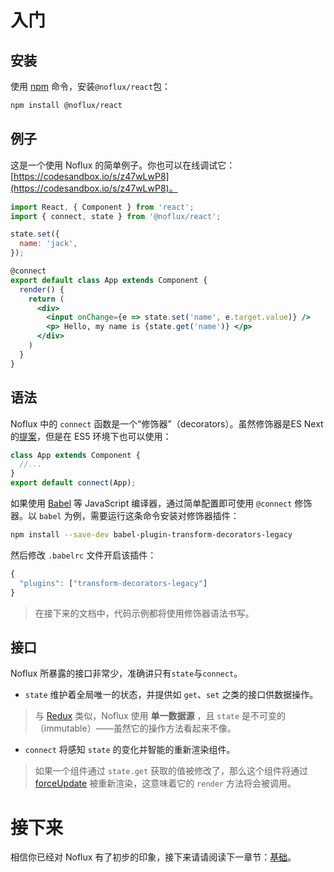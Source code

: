 # 入门

## 安装

使用 [npm](https://www.npmjs.com/) 命令，安装`@noflux/react`包：

```bash
npm install @noflux/react
```


## 例子

这是一个使用 Noflux 的简单例子。你也可以在线调试它：[https://codesandbox.io/s/z47wLwP8](https://codesandbox.io/s/z47wLwP8)。

```jsx
import React, { Component } from 'react';
import { connect, state } from '@noflux/react';

state.set({
  name: 'jack',
});

@connect
export default class App extends Component {
  render() {
    return (
      <div>
        <input onChange={e => state.set('name', e.target.value)} />
        <p> Hello, my name is {state.get('name')} </p>
      </div>
    )
  }
}
```

## 语法

Noflux 中的 `connect` 函数是一个“修饰器”（decorators）。虽然修饰器是ES Next 的[提案](https://tc39.github.io/proposal-decorators/)，但是在 ES5 环境下也可以使用：

```jsx
class App extends Component {
  //...
}
export default connect(App);
```

如果使用 [Babel](https://babeljs.io/) 等 JavaScript 编译器，通过简单配置即可使用 `@connect` 修饰器。以 `babel` 为例，需要运行这条命令安装对修饰器插件：

```bash
npm install --save-dev babel-plugin-transform-decorators-legacy
```

然后修改 `.babelrc` 文件开启该插件：

```js
{
  "plugins": ["transform-decorators-legacy"]
}
```

> 在接下来的文档中，代码示例都将使用修饰器语法书写。

## 接口

Noflux 所暴露的接口非常少，准确讲只有`state`与`connect`。

* `state` 维护着全局唯一的状态，并提供如 `get`、`set` 之类的接口供数据操作。

> 与 [Redux](http://redux.js.org/) 类似，Noflux 使用 **单一数据源** ，且 `state` 是不可变的（immutable）——虽然它的操作方法看起来不像。

* `connect` 将感知 `state` 的变化并智能的重新渲染组件。

> 如果一个组件通过 `state.get` 获取的值被修改了，那么这个组件将通过 [forceUpdate](https://facebook.github.io/react/docs/react-component.html#forceupdate) 被重新渲染，这意味着它的 `render` 方法将会被调用。

# 接下来

相信你已经对 Noflux 有了初步的印象，接下来请请阅读下一章节：[基础](./basic/index.md)。
